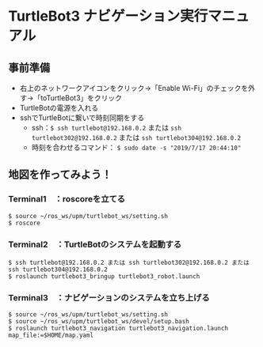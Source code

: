 # TurtleBot3 ナビゲーション実行マニュアル

## 事前準備
* 右上のネットワークアイコンをクリック→「Enable Wi-Fi」のチェックを外す→「toTurtleBot3」をクリック
* TurtleBotの電源を入れる
* sshでTurtleBotに繋いで時刻同期をする
  * ssh：`$ ssh turtlebot@192.168.0.2` または `ssh turtlebot302@192.168.0.2` または `ssh turtlebot304@192.168.0.2`
  * 時刻を合わせるコマンド： `$ sudo date -s "2019/7/17 20:44:10"`

## 地図を作ってみよう！
### Terminal1　：roscoreを立てる
```
$ source ~/ros_ws/upm/turtlebot_ws/setting.sh
$ roscore
```

### Terminal2　：TurtleBotのシステムを起動する
```
$ ssh turtlebot@192.168.0.2 または ssh turtlebot302@192.168.0.2 または ssh turtlebot304@192.168.0.2
$ roslaunch turtlebot3_bringup turtlebot3_robot.launch
```

### Terminal3　：ナビゲーションのシステムを立ち上げる
```
$ source ~/ros_ws/upm/turtlebot_ws/setting.sh
$ source ~/ros_ws/upm/turtlebot_ws/devel/setup.bash
$ roslaunch turtlebot3_navigation turtlebot3_navigation.launch map_file:=$HOME/map.yaml
```